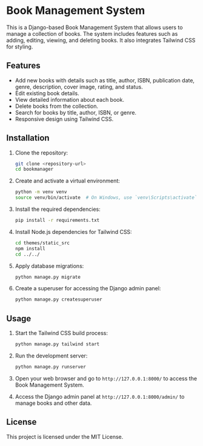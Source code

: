 # Book Management System

This is a Django-based Book Management System that allows users to manage a collection of books. The system includes features such as adding, editing, viewing, and deleting books. It also integrates Tailwind CSS for styling.

## Features

- Add new books with details such as title, author, ISBN, publication date, genre, description, cover image, rating, and status.
- Edit existing book details.
- View detailed information about each book.
- Delete books from the collection.
- Search for books by title, author, ISBN, or genre.
- Responsive design using Tailwind CSS.

## Installation

1. Clone the repository:
    ```sh
    git clone <repository-url>
    cd bookmanager
    ```

2. Create and activate a virtual environment:
    ```sh
    python -m venv venv
    source venv/bin/activate  # On Windows, use `venv\Scripts\activate`
    ```

3. Install the required dependencies:
    ```sh
    pip install -r requirements.txt
    ```

4. Install Node.js dependencies for Tailwind CSS:
    ```sh
    cd themes/static_src
    npm install
    cd ../../
    ```

5. Apply database migrations:
    ```sh
    python manage.py migrate
    ```

6. Create a superuser for accessing the Django admin panel:
    ```sh
    python manage.py createsuperuser
    ```

## Usage

1. Start the Tailwind CSS build process:
    ```sh
    python manage.py tailwind start
    ```

2. Run the development server:
    ```sh
    python manage.py runserver
    ```

3. Open your web browser and go to `http://127.0.0.1:8000/` to access the Book Management System.

4. Access the Django admin panel at `http://127.0.0.1:8000/admin/` to manage books and other data.

## License

This project is licensed under the MIT License.